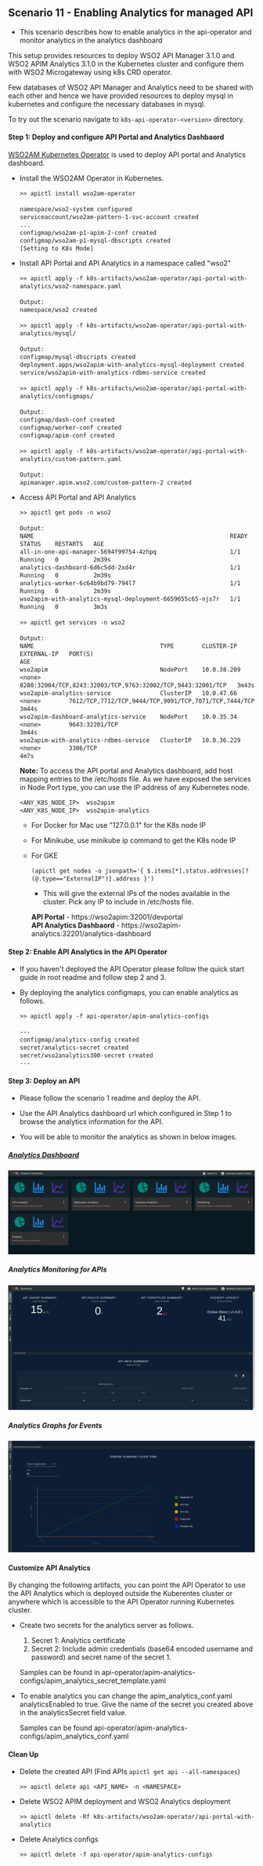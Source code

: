 ## Scenario 11 - Enabling Analytics for managed API


- This scenario describes how to enable analytics in the api-operator and monitor analytics in the analytics dashboard

This setup provides resources to deploy WSO2 API Manager 3.1.0 and WSO2 APIM Analytics 3.1.0 in the Kubernetes cluster and configure them with WSO2 Microgateway using k8s CRD operator.
 
Few databases of WSO2 API Manager and Analytics need to be shared with each other and hence we have provided resources to deploy mysql in kubernetes and configure the necessary databases in mysql.


To try out the scenario navigate to ```k8s-api-operator-<version>``` directory.

#### Step 1: Deploy and configure API Portal and Analytics Dashbaord

[WSO2AM Kubernetes Operator](https://github.com/wso2/k8s-wso2am-operator) is used to deploy API portal and Analytics dashboard. 

- Install the WSO2AM Operator in Kubernetes.

    ```
    >> apictl install wso2am-operator
    
    namespace/wso2-system configured
    serviceaccount/wso2am-pattern-1-svc-account created
    ...
    configmap/wso2am-p1-apim-2-conf created
    configmap/wso2am-p1-mysql-dbscripts created
    [Setting to K8s Mode]
    ```

- Install API Portal and API Analytics in a namespace called "wso2"

    ```
    >> apictl apply -f k8s-artifacts/wso2am-operator/api-portal-with-analytics/wso2-namespace.yaml
    
    Output:
    namespace/wso2 created

    >> apictl apply -f k8s-artifacts/wso2am-operator/api-portal-with-analytics/mysql/
    
    Output:
    configmap/mysql-dbscripts created
    deployment.apps/wso2apim-with-analytics-mysql-deployment created
    service/wso2apim-with-analytics-rdbms-service created
    
    >> apictl apply -f k8s-artifacts/wso2am-operator/api-portal-with-analytics/configmaps/
    
    Output:
    configmap/dash-conf created
    configmap/worker-conf created
    configmap/apim-conf created
    
    >> apictl apply -f k8s-artifacts/wso2am-operator/api-portal-with-analytics/custom-pattern.yaml
    
    Output:
    apimanager.apim.wso2.com/custom-pattern-2 created
    ```

- Access API Portal and API Analytics 

    ```
    >> apictl get pods -n wso2
    
    Output:
    NAME                                                        READY   STATUS    RESTARTS   AGE
    all-in-one-api-manager-5694f99754-4zhpq                     1/1     Running   0          2m39s
    analytics-dashboard-6d6c5dd-2xd4r                           1/1     Running   0          2m39s
    analytics-worker-6c64b9bd79-794l7                           1/1     Running   0          2m39s
    wso2apim-with-analytics-mysql-deployment-6659655c65-njs7r   1/1     Running   0          3m3s
    
    >> apictl get services -n wso2
    
    Output:
    NAME                                    TYPE        CLUSTER-IP    EXTERNAL-IP   PORT(S)                                                       AGE
    wso2apim                                NodePort    10.0.38.209   <none>        8280:32004/TCP,8243:32003/TCP,9763:32002/TCP,9443:32001/TCP   3m43s
    wso2apim-analytics-service              ClusterIP   10.0.47.66    <none>        7612/TCP,7712/TCP,9444/TCP,9091/TCP,7071/TCP,7444/TCP         3m44s
    wso2apim-dashboard-analytics-service    NodePort    10.0.35.34    <none>        9643:32201/TCP                                                3m44s
    wso2apim-with-analytics-rdbms-service   ClusterIP   10.0.36.229   <none>        3306/TCP                                                      4m7s
    ```
    
    **Note:** To access the API portal and Analytics dashboard, add host mapping entries to the /etc/hosts file. As we have exposed the services in Node Port type, you can use the IP address of any Kubernetes node.
    
    ```
    <ANY_K8S_NODE_IP>  wso2apim
    <ANY_K8S_NODE_IP>  wso2apim-analytics
    ```

    - For Docker for Mac use "127.0.0.1" for the K8s node IP
    - For Minikube, use minikube ip command to get the K8s node IP
    - For GKE
        ```$xslt
        (apictl get nodes -o jsonpath='{ $.items[*].status.addresses[?(@.type=="ExternalIP")].address }')
        ```
        - This will give the external IPs of the nodes available in the cluster. Pick any IP to include in /etc/hosts file.
      
       **API Portal** - https://wso2apim:32001/devportal <br>
       **API Analytics Dashbaord** - https://wso2apim-analytics:32201/analytics-dashboard


#### Step 2: Enable API Analytics in the API Operator

- If you haven't deployed the API Operator please follow the quick start guide in root readme and follow step 2 and 3.
- By deploying the analytics configmaps, you can enable analytics as follows.

    ```
    >> apictl apply -f api-operator/apim-analytics-configs
    
    ---
    configmap/analytics-config created
    secret/analytics-secret created
    secret/wso2analytics300-secret created
    ---
    ```

#### Step 3: Deploy an API

- Please follow the scenario 1 readme and deploy the API.

- Use the API Analytics dashboard url which configured in Step 1 to browse the analytics information for the API.

- You will be able to monitor the analytics as shown in below images.

##### [Analytics Dashboard](https://wso2apim-analytics:32201/analytics-dashboard)
![Alt text](images/dashboard.png?raw=true "Analytics-Dashboards")

##### Analytics Monitoring for APIs

![Alt text](images/analytics-monitoring.png?raw=true "Monitoring Analytics")

##### Analytics Graphs for Events

![Alt text](images/analytics-graphs.png?raw=true "Graphs for Analytics")


#### Customize API Analytics 

By changing the following artifacts, you can point the API Operator to use the API Analytics which is deployed outside the Kuberentes cluster or anywhere which is accessible to the API Operator running Kubernetes cluster.

- Create two secrets for the analytics server as follows.

    1. Secret 1: Analytics certificate
    2. Secret 2: Include admin credentials (base64 encoded username and password) and secret name of the secret 1.
    
    Samples can be found in api-operator/apim-analytics-configs/apim_analytics_secret_template.yaml
    
- To enable analytics you can change the apim_analytics_conf.yaml analyticsEnabled to true. Give the name of the secret you created above in the analyticsSecret field value.

    Samples can be found api-operator/apim-analytics-configs/apim_analytics_conf.yaml

#### Clean Up

- Delete the created API (Find APIs `apictl get api --all-namespaces`)
    ```shell script
    >> apictl delete api <API_NAME> -n <NAMESPACE>
    ```
- Delete WSO2 APIM deployment and WSO2 Analytics deployment
    ```shell script
    >> apictl delete -Rf k8s-artifacts/wso2am-operator/api-portal-with-analytics
    ```
- Delete Analytics configs
    ```shell script
    >> apictl delete -f api-operator/apim-analytics-configs
    ```